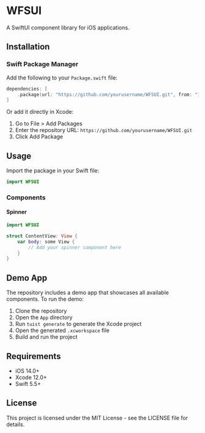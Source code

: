# WFSUI

A SwiftUI component library for iOS applications.

## Installation

### Swift Package Manager

Add the following to your `Package.swift` file:

```swift
dependencies: [
    .package(url: "https://github.com/yourusername/WFSUI.git", from: "1.0.0")
]
```

Or add it directly in Xcode:
1. Go to File > Add Packages
2. Enter the repository URL: `https://github.com/yourusername/WFSUI.git`
3. Click Add Package

## Usage

Import the package in your Swift file:

```swift
import WFSUI
```

### Components

#### Spinner

```swift
import WFSUI

struct ContentView: View {
    var body: some View {
        // Add your spinner component here
    }
}
```

## Demo App

The repository includes a demo app that showcases all available components. To run the demo:

1. Clone the repository
2. Open the `App` directory
3. Run `tuist generate` to generate the Xcode project
4. Open the generated `.xcworkspace` file
5. Build and run the project

## Requirements

- iOS 14.0+
- Xcode 12.0+
- Swift 5.5+

## License

This project is licensed under the MIT License - see the LICENSE file for details. 
